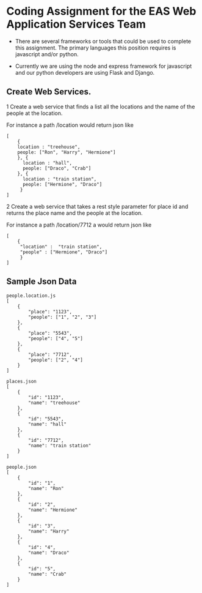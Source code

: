 # Coding Assignment for the EAS Web Application Services Team

* There are several frameworks or tools that could be used to complete this assignment.
The primary languages this position requires is javascript and/or python.

* Currently we are using the node and express framework for javascript and our python developers are using Flask and Django.


## Create Web Services.
1 Create a web service that finds a list all the locations and the name of the people at the location.

For instance a path /location  would return json like

    [  
        {
        location : "treehouse",
        people: ["Ron", "Harry", "Hermione"]
        }, {
          location : "hall",
          people: ["Draco", "Crab"]
        }, {
          location : "train station",
          people: ["Hermione", "Draco"]
         }
    ]
  
2 Create a web service that takes a rest style parameter for place id and returns the place name and the
 people at the location.

For instance a path /location/7712  a would return json like

    [
        {
         "location" :  "train station",
         "people" : ["Hermione", "Draco"]
         }
    ]

## Sample Json Data

    people.location.js
    [
        {
            "place": "1123",
            "people": ["1", "2", "3"]
        },
        {
            "place": "5543",
            "people": ["4", "5"]
        },
        {
            "place": "7712",
            "people": ["2", "4"]
        }
    ]

    places.json
    [
        {
            "id": "1123",
            "name": "treehouse"
        },
        {
            "id": "5543",
            "name": "hall"
        },
        {
            "id": "7712",
            "name": "train station"
        }
    ]

    people.json
    [
        {
            "id": "1",
            "name": "Ron"
        },
        {
            "id": "2",
            "name": "Hermione"
        },
        {
            "id": "3",
            "name": "Harry"
        },
        {
            "id": "4",
            "name": "Draco"
        },
        {
            "id": "5",
            "name": "Crab"
        }
    ]
